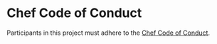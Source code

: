 # Chef Code of Conduct

Participants in this project must adhere to the [Chef Code of Conduct](https://chef.github.io/chef-oss-practices/policies/code-of-conduct/).